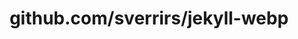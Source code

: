 ---
layout: post
title: github.com/sverrirs/jekyll-webp
categories: link
tags: [انگلیسی, گیت‌هاب, برنامه‌نویسی]
---